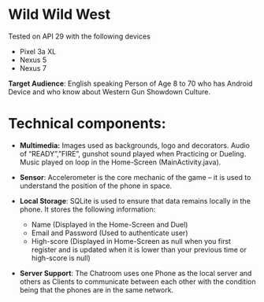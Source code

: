 # Wild Wild West

Tested on API 29 with the following devices
* Pixel 3a XL
* Nexus 5
* Nexus 7

**Target Audience**: English speaking Person of Age 8 to 70 who has Android Device and who know about Western Gun Showdown Culture.

# Technical components:
* **Multimedia:** Images used as backgrounds, logo and decorators. Audio of “READY”,”FIRE”, gunshot sound played when Practicing or Dueling. Music played on loop in the Home-Screen (MainActivity.java).

* **Sensor**: Accelerometer is the core mechanic of the game – it is used to understand the position of the phone in space.

* **Local Storage**: SQLite is used to ensure that data remains locally in the phone. It stores the following information:
  * Name (Displayed in the Home-Screen and Duel)
  * Email and Password (Used to authenticate user)
  * High-score (Displayed in Home-Screen as null when you first register and is updated when it is lower than your previous time or high-score is null)
  
* **Server Support**: The Chatroom uses one Phone as the local server and others as Clients to communicate between each other with the condition being that the phones are in the same network.

